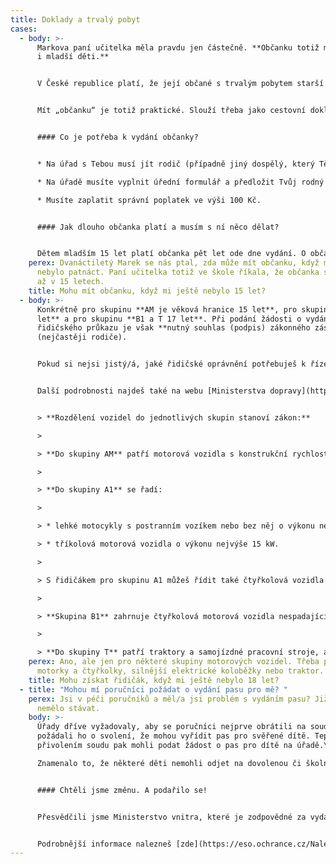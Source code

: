 ```yaml
---
title: Doklady a trvalý pobyt
cases:
  - body: >-
      Markova paní učitelka měla pravdu jen částečně. **Občanku totiž mohou mít
      i mladší děti.**


      V České republice platí, že její občané s trvalým pobytem starší 15 let **mají povinnost** mít občanku. Mladší děti občanku mít **nemusí, ale mohou.** 


      Mít „občanku“ je totiž praktické. Slouží třeba jako cestovní doklad v zemích Evropské unie. Nemusíš tak mít pas, abys jel/a třeba do Rakouska, na Slovensko, do Chorvatska nebo do Francie. Občanskou také můžeš prokázat svůj věk – třeba když si budeš kupovat žákovskou jízdenku na autobus nebo dětskou vstupenku na koupaliště.


      #### Co je potřeba k vydání občanky?


      * Na úřad s Tebou musí jít rodič (případně jiný dospělý, který Tě má v péči a zastupuje Tě ze zákona nebo na základě rozhodnutí soudu – např. poručník, pěstoun, nebo ředitel dětského domova).

      * Na úřadě musíte vyplnit úřední formulář a předložit Tvůj rodný list. Pokud si úřad není jistý Tvým státním občanstvím, může požadovat i doložení osvědčení o státním občanství.

      * Musíte zaplatit správní poplatek ve výši 100 Kč.


      #### Jak dlouho občanka platí a musím s ní něco dělat?


      Dětem mladším 15 let platí občanka pět let ode dne vydání. O občanku se taky musíš starat. Zákon říká, že bys ji měl/a chránit před ztrátou, odcizením, zničením nebo nebezpečím zneužití.
    perex: Dvanáctiletý Marek se nás ptal, zda může mít občanku, když mu ještě
      nebylo patnáct. Paní učitelka totiž ve škole říkala, že občanka se vydává
      až v 15 letech.
    title: Mohu mít občanku, když mi ještě nebylo 15 let?
  - body: >-
      Konkrétně pro skupinu **AM je věková hranice 15 let**, pro skupinu **A1 16
      let** a pro skupinu **B1 a T 17 let**. Při podání žádosti o vydání
      řidičského průkazu je však **nutný souhlas (podpis) zákonného zástupce**
      (nejčastěji rodiče).


      Pokud si nejsi jistý/á, jaké řidičské oprávnění potřebuješ k řízení konkrétního vozidla, obrať se na kterýkoliv **registr řidičů** (tj. úřady obcí s rozšířenou působností, typicky městské úřady a magistráty). Při pokládání dotazu uveď technické specifikace vozidla, které chceš řídit – počet kol, typ motoru (spalovací či elektrický), výkon motoru, zdvihový objem válců, hmotnost vozidla atd.. 


      Další podrobnosti najdeš také na webu [Ministerstva dopravy](https://www.mdcr.cz/Zivotni-situace/Ridicske-prukazy/Cesky-RP). 


      > **Rozdělení vozidel do jednotlivých skupin stanoví zákon:**

      >

      > **Do skupiny AM** patří motorová vozidla s konstrukční rychlostí do 45 km/h. Dvoukolová vozidla jsou dále omezena objemem válců spalovacího motoru do 50 cm3 a výkonem elektrického motoru do 4 kW. Do této kategorie tak mohou patřit i některé elektrické koloběžky. Obdobné omezení platí pro tříkolová vozidla. Vozidla čtyřkolová jsou pak omezena hmotností v nenaloženém stavu do 350 kg a motorem do 50 cm3 nebo jiným motorem s výkonem do 4 kW. 

      >

      > **Do skupiny A1** se řadí:

      >

      > * lehké motocykly s postranním vozíkem nebo bez něj o výkonu nejvýše 11 kW a s poměrem výkonu/hmotnosti nejvýše 0,1 kW/kg a se zdvihovým objemem spalovacího motoru nepřevyšujícím 125 cm3,

      > * tříkolová motorová vozidla o výkonu nejvýše 15 kW.

      >

      > S řidičákem pro skupinu A1 můžeš řídit také čtyřkolová vozidla o výkonu motoru do 15 kW, s hmotností v nenaloženém stavu do 400 kg a se zdvihovým objemem spalovacího motoru do 125 cm3.

      >

      > **Skupina B1** zahrnuje čtyřkolová motorová vozidla nespadající do skupiny AM, jejichž výkon není větší než 15 kW a hmotnost v nenaloženém stavu nepřevyšuje 400 kg nebo 550 kg u vozidel určených k přepravě zboží. S řidičákem pro skupinu B1 můžeš řídit i tříkolová vozidla ze skupiny AM.

      >

      > **Do skupiny T** patří traktory a samojízdné pracovní stroje, a to i s přípojným vozidlem.
    perex: Ano, ale jen pro některé skupiny motorových vozidel. Třeba pro menší
      motorky a čtyřkolky, silnější elektrické koloběžky nebo traktor.
    title: Mohu získat řidičák, když mi ještě nebylo 18 let?
  - title: "Mohou mí poručníci požádat o vydání pasu pro mě? "
    perex: Jsi v péči poručníků a měl/a jsi problém s vydáním pasu? Již by se to
      nemělo stávat.
    body: >-
      Úřady dříve vyžadovaly, aby se poručníci nejprve obrátili na soud a
      požádali ho o svolení, že mohou vyřídit pas pro svěřené dítě. Teprve s
      přivolením soudu pak mohli podat žádost o pas pro dítě na úřadě.\

      Znamenalo to, že některé děti nemohli odjet na dovolenou či školní zájezd do zahraničí, protože soud o žádosti poručníků nestihl včas rozhodnout.


      #### Chtěli jsme změnu. A podařilo se!


      Přesvědčili jsme Ministerstvo vnitra, které je zodpovědné za vydávání dokladů, že požadavek úřadů nemá oporu v zákoně. Od podzimu 2018 tak úřady nevyžadují, aby poručníci k žádosti o pas pro svěřené dítě dokládali rozhodnutí soudu. Poručníci tak mohou žádat o pas rovnou, sami a bez dalšího. 


      Podrobnější informace nalezneš [zde](https://eso.ochrance.cz/Nalezene/Edit/6132).
---
```

